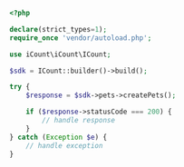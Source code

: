 <!-- Start SDK Example Usage -->


```php
<?php

declare(strict_types=1);
require_once 'vendor/autoload.php';

use iCount\iCount\ICount;

$sdk = ICount::builder()->build();

try {
    $response = $sdk->pets->createPets();

    if ($response->statusCode === 200) {
        // handle response
    }
} catch (Exception $e) {
    // handle exception
}

```
<!-- End SDK Example Usage -->